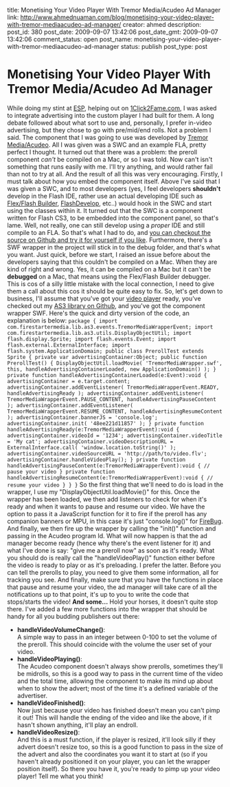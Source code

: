 title: Monetising Your Video Player With Tremor Media/Acudeo Ad Manager
link: http://www.ahmednuaman.com/blog/monetising-your-video-player-with-tremor-mediaacudeo-ad-manager/
creator: ahmed
description: 
post_id: 380
post_date: 2009-09-07 13:42:06
post_date_gmt: 2009-09-07 13:42:06
comment_status: open
post_name: monetising-your-video-player-with-tremor-mediaacudeo-ad-manager
status: publish
post_type: post

# Monetising Your Video Player With Tremor Media/Acudeo Ad Manager

While doing my stint at [ESP](http://enrichproductions.net), helping out on [1Click2Fame.com](http://1click2fame.com), I was asked to integrate advertising into the custom player I had built for them. A long debate followed about what sort to use and, personally, I prefer in-video advertising, but they chose to go with pre/mid/end rolls. Not a problem I said. The component that I was going to use was developed by [Tremor Media/Acudeo](http://www.tremormedia.com/). All I was given was a SWC and an example FLA, pretty perfect I thought. It turned out that there was a problem: the preroll component _can't_ be compiled on a Mac, or so I was told. Now can't isn't something that runs easily with me. I'll try anything, and would rather fail than not to try at all. And the result of all this was very encouraging. Firstly, I must talk about how you embed the component itself. Above I've said that I was given a SWC, and to most developers (yes, I feel developers **shouldn't** develop in the Flash IDE, rather use an actual developing IDE such as [Flex/Flash Builder](http://www.google.com/search?client=safari&rls=en-us&q=flash+builder&ie=UTF-8&oe=UTF-8), [FlashDevelop](http://www.google.com/search?client=safari&rls=en-us&q=flash+develop&ie=UTF-8&oe=UTF-8), etc..) would hook in the SWC and start using the classes within it. It turned out that the SWC is a component written for Flash CS3, to be embedded into the component panel, so that's lame. Well, not really, one can still develop using a _proper_ IDE and still compile to an FLA. So that's what I had to do, and [you can checkout the source on Github and try it for yourself if you like](http://github.com/ahmednuaman/Tremor-Media-AS3-Wrapper/tree/master). Furthermore, there's a SWF wrapper in the project will stick in to the debug folder, and that's what you want. Just quick, before we start, I raised an issue before about the developers saying that this couldn't be compiled on a Mac. When they are kind of right and wrong. Yes, it can be compiled on a Mac but it can't be **debugged** on a Mac, that means using the Flex/Flash Builder debugger. This is cos of a silly little mistake with the local connection, I need to give them a call about this cos it should be quite easy to fix. So, let's get down to business, I'll assume that you've got your [video player](/blog/2009/06/22/creating-a-video-player-in-actionscript-3/) ready, you've checked out my [AS3 library on Github](http://github.com/ahmednuaman/as3), and you've got the component wrapper SWF. Here's the quick and dirty version of the code, an explanation is below: ` package { import com.firestartermedia.lib.as3.events.TremorMediaWrapperEvent; import com.firestartermedia.lib.as3.utils.DisplayObjectUtil; import flash.display.Sprite; import flash.events.Event; import flash.external.ExternalInterface; import flash.system.ApplicationDomain; public class PrerollTest extends Sprite { private var advertisingContainer:Object; public function PrerollTest() { DisplayObjectUtil.loadMovie( 'TremorMediaWrapper.swf', this, handleAdvertisingContainerLoaded, new ApplicationDomain() ); } private function handleAdvertisingContainerLoaded(e:Event):void { advertisingContainer = e.target.content; advertisingContainer.addEventListener( TremorMediaWrapperEvent.READY, handleAdvertisingReady ); advertisingContainer.addEventListener( TremorMediaWrapperEvent.PAUSE_CONTENT, handleAdvertisingPauseContent ); advertisingContainer.addEventListener( TremorMediaWrapperEvent.RESUME_CONTENT, handleAdvertisingResumeContent ); advertisingContainer.bannerJS = 'console.log'; advertisingContainer.init( '48ee221d11857' ); } private function handleAdvertisingReady(e:TremorMediaWrapperEvent):void { advertisingContainer.videoId = '1234'; advertisingContainer.videoTitle = 'My cat'; advertisingContainer.videoDescriptionURL = ExternalInterface.call( 'window.location.toString()' ); advertisingContainer.videoSourceURL = 'http://path/to/video.flv'; advertisingContainer.handleVideoPlay(); } private function handleAdvertisingPauseContent(e:TremorMediaWrapperEvent):void { // pause your video } private function handleAdvertisingResumeContent(e:TremorMediaWrapperEvent):void { // resume your video } } } ` So the first thing that we'll need to do is load in the wrapper, I use my "DisplayObjectUtil.loadMovie()" for this. Once the wrapper has been loaded, we then add listeners to check for when it's ready and when it wants to pause and resume our video. We have the option to pass it a JavaScript function for it to fire if the preroll has any companion banners or MPU, in this case it's just "console.log()" for [FireBug](http://getfirebug.com/). And finally, we then fire up the wrapper by calling the "init()" function and passing in the Acudeo program Id. What will now happen is that the ad manager become ready (hence why there's the event listener for it) and what I've done is say: "give me a preroll now" as soon as it's ready. What you should do is really call the "handleVideoPlay()" function either before the video is ready to play or as it's preloading. I prefer the latter. Before you can tell the prerolls to play, you need to give them some information, all for tracking you see. And finally, make sure that you have the functions in place that pause and resume your video, the ad manager will take care of all the notifications up to that point, it's up to you to write the code that stops/starts the video! **And some...** Hold your horses, it doesn't quite stop there. I've added a few more functions into the wrapper that should be handy for all you budding publishers out there: 

  * **handleVideoVolumeChange()**:  
A simple way to pass in an integer between 0-100 to set the volume of the preroll. This should coincide with the volume the user set of your video.
  * **handleVideoPlaying()**:  
The Acudeo component doesn't always show prerolls, sometimes they'll be midrolls, so this is a good way to pass in the current time of the video and the total time, allowing the component to make its mind up about when to show the advert; most of the time it's a defined variable of the advertiser.
  * **handleVideoFinished()**:  
Now just because your video has finished doesn't mean you can't pimp it out! This will handle the ending of the video and like the above, if it hasn't shown anything, it'll play an endroll.
  * **handleVideoResize()**:  
And this is a must function, if the player is resized, it'll look silly if they advert doesn't resize too, so this is a good function to pass in the size of the advert and also the coordinates you want it to start at (so if you haven't already positioned it on your player, you can let the wrapper position itself).
So there you have it, you're ready to pimp up your video player! Tell me what you think!